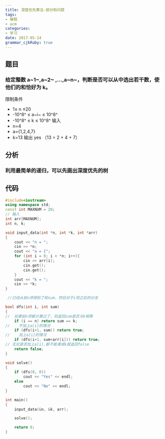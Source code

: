 ```yaml
---
title: 深度优先算法-部分和问题
tags: 
- 编程
- acm
categories: 
- 学习
date: 2017-05-24
grammar_cjkRuby: true
---
```


## 题目

### 给定整数 a~1~,a~2~ ,...,a~n~，判断是否可以从中选出若干数，使他们的和恰好为 k。

<!--more-->

限制条件

* 1≤ n ≤20
* -10^8^ ≤ a~i~ ≤ 10^8^
* -10^8^ ≤ k ≤ 10^8^
  输入
* n=4
* a={1,2,4,7}
* k=13
  输出
  yes （13 = 2 + 4 + 7）

## 分析

### 利用最简单的递归，可以先画出深度优先的树

## 代码

```cpp c++
#include<iostream>
using namespace std;
const int MAXNUM = 20;
// 输入
int arr[MAXNUM];
int n, k;

void input_data(int *n, int *k, int *arr)
{
    cout << "n = ";
    cin >> *n;
    cout << "a = {";
    for (int i = 0; i < *n; i++){
        cin >> arr[i];
        cin.get();
        cin.get();
    }
    cout << "k = ";
    cin >> *k;
}

 //已经从前n项得到了和sum，然后对于i项之后的分支

bool dfs(int i, int sum)
{
//	如果前n项都计算过了，则返回sum是否与k相等
    if (i == n) return sum == k;
//    不加上a[i]的情况
    if (dfs(i+1, sum)) return true;
//    加上a[i]的情况
    if (dfs(i+1, sum+arr[i])) return true;
// 无论是否加上a[i],都不能凑成k就返回false
    return false;
}

void solve()
{
    if (dfs(0, 0))
        cout << "Yes" << endl;
    else
        cout << "No" << endl;
}

int main()
{
    input_data(&n, &k, arr);

    solve();

    return 0;
}
```
